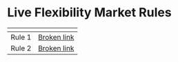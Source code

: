 # Live Flexibility Market Rules



<table data-view="cards"><thead><tr><th></th><th data-type="content-ref"></th></tr></thead><tbody><tr><td>Rule 1</td><td><a href="broken-reference">Broken link</a></td></tr><tr><td>Rule 2</td><td><a href="broken-reference">Broken link</a></td></tr></tbody></table>
